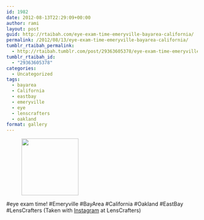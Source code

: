 ```yaml
---
id: 1982
date: 2012-08-13T22:29:09+00:00
author: rami
layout: post
guid: http://rtaibah.com/eye-exam-time-emeryville-bayarea-california/
permalink: /2012/08/13/eye-exam-time-emeryville-bayarea-california/
tumblr_rtaibah_permalink:
  - http://rtaibah.tumblr.com/post/29363605378/eye-exam-time-emeryville-bayarea-california
tumblr_rtaibah_id:
  - "29363605378"
categories:
  - Uncategorized
tags:
  - bayarea
  - California
  - eastbay
  - emeryville
  - eye
  - lenscrafters
  - oakland
format: gallery
---
```

<div id='gallery-19' class='gallery galleryid-1982 gallery-columns-3 gallery-size-thumbnail'>
  <figure class='gallery-item'> 
  
  <div class='gallery-icon landscape'>
    <a href='http://139.59.20.41/2012/08/13/eye-exam-time-emeryville-bayarea-california/attachment/1983/'><img width="150" height="150" src="http://139.59.20.41/wp-content/uploads/2012/08/tumblr_m8pt4mUAdK1qb4qlko1_1280-150x150.jpg" class="attachment-thumbnail size-thumbnail" alt="" srcset="http://139.59.20.41/wp-content/uploads/2012/08/tumblr_m8pt4mUAdK1qb4qlko1_1280-150x150.jpg 150w, http://139.59.20.41/wp-content/uploads/2012/08/tumblr_m8pt4mUAdK1qb4qlko1_1280-300x300.jpg 300w, http://139.59.20.41/wp-content/uploads/2012/08/tumblr_m8pt4mUAdK1qb4qlko1_1280-100x100.jpg 100w, http://139.59.20.41/wp-content/uploads/2012/08/tumblr_m8pt4mUAdK1qb4qlko1_1280.jpg 612w" sizes="100vw" /></a>
  </div></figure>
</div>

#eye exam time! #Emeryville #BayArea #California #Oakland #EastBay #LensCrafters (Taken with [Instagram](http://instagram.com) at LensCrafters)
